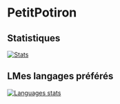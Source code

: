 # PetitPotiron

## Statistiques
[![Stats](https://github-readme-stats.vercel.app/api?username=PetitPotiron&show_icons=true&theme=midnight-purple)](https://github-readme-stats.vercel.app/api?username=PetitPotiron&show_icons=true&theme=midnight-purple)

## LMes langages préférés
[![Languages stats](https://github-readme-stats.vercel.app/api?username=PetitPotiron&show_icons=true&theme=midnight-purple)](https://github-readme-stats.vercel.app/api?username=PetitPotiron&show_icons=true&theme=midnight-purple)
